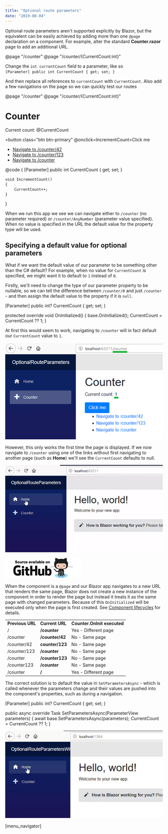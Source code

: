 ```yaml
---
title: "Optional route parameters"
date: "2019-08-04"
---
```


Optional route parameters aren't supported explicitly by Blazor, but the equivalent can be easily achieved by adding more than one `@page` declaration on a component. For example, alter the standard **Counter.razor** page to add an additional URL.

@page "/counter"
@page "/counter/{CurrentCount:int}"

Change the `int currentCount` field to a parameter, like so  
`[Parameter] public int CurrentCount { get; set; }`  
  
And then replace all references to `currentCount` with `CurrentCount`. Also add a few navigations on the page so we can quickly test our routes

@page "/counter"
@page "/counter/{CurrentCount:int}"

<h1>Counter</h1>

<p>Current count: @CurrentCount</p>

<button class="btn btn-primary" @onclick=IncrementCount>Click me</button>

<ul>
	<li><a href="/counter/42">Navigate to /counter/42</a></li>
	<li><a href="/counter/123">Navigate to /counter/123</a></li>
	<li><a href="/counter/">Navigate to /counter</a></li>
</ul>

@code {
	\[Parameter\]
	public int CurrentCount { get; set; }

	void IncrementCount()
	{
		CurrentCount++;
	}
}

When we run this app we see we can navigate either to `/counter` (no parameter required) or `/counter/AnyNumber` (parameter value specified). When no value is specified in the URL the default value for the property type will be used.

## Specifying a default value for optional parameters

What if we want the default value of our parameter to be something other than the C# default? For example, when no value for `CurrentCount` is specified, we might want it to default to `1` instead of `0`.

Firstly, we'll need to change the type of our parameter property to be nullable, so we can tell the difference between `/counter/0` and just `/counter` - and then assign the default value to the property if it is `null`.

\[Parameter\]
public int? CurrentCount { get; set; }

protected override void OnInitialized()
{
	base.OnInitialized();
	CurrentCount = CurrentCount ?? 1;
}

At first this would seem to work, navigating to `/counter` will in fact default our `CurrentCount` value to `1`.

![](images/OptionalRouteParametersOnInitialized.png)

However, this only works the first time the page is displayed. If we now navigate to `/counter` using one of the links without first navigating to another page (such as **Home**) we'll see the `CurrentCount` defaults to null.

![](images/OptionalRouteParametersNull.gif)

[![](images/SourceLink.png)](https://github.com/mrpmorris/blazor-university/tree/master/src/Routing/OptionalRouteParameters)

When the component is a `@page` and our Blazor app navigates to a new URL that renders the same page, Blazor does not create a new instance of the component in order to render the page but instead it treats it as the same page with changed parameters. Because of this `OnInitialized` will be executed only when the page is first created. See [Component lifecycles](http://blazor-university.com/components/component-lifecycles/) for details.

<table><tbody><tr><td><strong>Previous URL</strong></td><td><strong>Current URL</strong></td><td><strong>Counter.OnInit executed</strong></td></tr><tr><td>/</td><td><strong>/counter</strong></td><td>Yes - Different page</td></tr><tr><td>/counter</td><td><strong>/counter/42</strong></td><td>No - Same page</td></tr><tr><td>/counter/42</td><td><strong>counter/123</strong></td><td>No - Same page</td></tr><tr><td>/counter/123</td><td><strong>/counter</strong></td><td>No - Same page</td></tr><tr><td>/counter</td><td><strong>/counter123</strong></td><td>No - Same page</td></tr><tr><td>/counter123</td><td><strong>/counter</strong></td><td>No - Same page</td></tr><tr><td>/counter</td><td><strong>/</strong></td><td>Yes - Different page</td></tr></tbody></table>

The correct solution is to default the value in `SetParametersAsync` - which is called whenever the parameters change and their values are pushed into the component's properties, such as during a navigation.

\[Parameter\]
public int? CurrentCount { get; set; }

public async override Task SetParametersAsync(ParameterView parameters)
{
	await base.SetParametersAsync(parameters);
	CurrentCount = CurrentCount ?? 1;
}

![](images/OptionalRouteParametersWithDefaultValues.gif)

\[menu\_navigator\]
